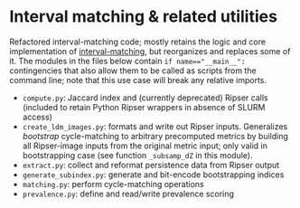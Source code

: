 # Interval matching & related utilities

Refactored interval-matching code; mostly retains the logic and core implementation of [interval-matching](https://github.com/inesgare/interval-matching), but reorganizes and replaces some of it. The modules in the files below contain `if name=="__main__":` contingencies that also allow them to be called as scripts from the command line; note that this use case will break any relative imports.

- `compute.py`: Jaccard index and (currently deprecated) Ripser calls (included to retain Python Ripser wrappers in absence of SLURM access)
- `create_ldm_images.py`: formats and write out Ripser inputs. Generalizes *bootstrap* cycle-matching to arbitrary precomputed metrics by building all Ripser-image inputs from the original metric input; only valid in bootstrapping case (see function `_subsamp_dZ` in this module).
- `extract.py`: collect and reformat persistence data from Ripser output
- `generate_subindex.py`: generate and bit-encode bootstrapping indices
- `matching.py`: perform cycle-matching operations
- `prevalence.py`: define and read/write prevalence scoring
